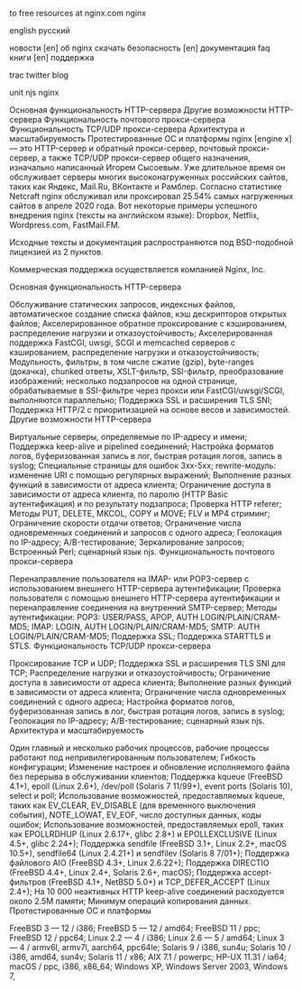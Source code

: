  to free resources at nginx.com
nginx

english
русский

новости [en]
об nginx
скачать
безопасность [en]
документация
faq
книги [en]
поддержка

trac
twitter
blog

unit
njs
nginx

Основная функциональность HTTP-сервера
Другие возможности HTTP-сервера
Функциональность почтового прокси-сервера
Функциональность TCP/UDP прокси-сервера
Архитектура и масштабируемость
Протестированные ОС и платформы
nginx [engine x] — это HTTP-сервер и обратный прокси-сервер, почтовый прокси-сервер, а также TCP/UDP прокси-сервер общего назначения, изначально написанный Игорем Сысоевым. Уже длительное время он обслуживает серверы многих высоконагруженных российских сайтов, таких как Яндекс, Mail.Ru, ВКонтакте и Рамблер. Согласно статистике Netcraft nginx обслуживал или проксировал 25.54% самых нагруженных сайтов в апреле 2020 года. Вот некоторые примеры успешного внедрения nginx (тексты на английском языке): Dropbox, Netflix, Wordpress.com, FastMail.FM.

Исходные тексты и документация распространяются под BSD-подобной лицензией из 2 пунктов.

Коммерческая поддержка осуществляется компанией Nginx, Inc.

Основная функциональность HTTP-сервера

Обслуживание статических запросов, индексных файлов, автоматическое создание списка файлов, кэш дескрипторов открытых файлов;
Акселерированное обратное проксирование с кэшированием, распределение нагрузки и отказоустойчивость;
Акселерированная поддержка FastCGI, uwsgi, SCGI и memcached серверов с кэшированием, распределение нагрузки и отказоустойчивость;
Модульность, фильтры, в том числе сжатие (gzip), byte-ranges (докачка), chunked ответы, XSLT-фильтр, SSI-фильтр, преобразование изображений; несколько подзапросов на одной странице, обрабатываемые в SSI-фильтре через прокси или FastCGI/uwsgi/SCGI, выполняются параллельно;
Поддержка SSL и расширения TLS SNI;
Поддержка HTTP/2 с приоритизацией на основе весов и зависимостей.
Другие возможности HTTP-сервера

Виртуальные серверы, определяемые по IP-адресу и имени;
Поддержка keep-alive и pipelined соединений;
Настройка форматов логов, буферизованная запись в лог, быстрая ротация логов, запись в syslog;
Специальные страницы для ошибок 3xx-5xx;
rewrite-модуль: изменение URI с помощью регулярных выражений;
Выполнение разных функций в зависимости от адреса клиента;
Ограничение доступа в зависимости от адреса клиента, по паролю (HTTP Basic аутентификация) и по результату подзапроса;
Проверка HTTP referer;
Методы PUT, DELETE, MKCOL, COPY и MOVE;
FLV и MP4 стриминг;
Ограничение скорости отдачи ответов;
Ограничение числа одновременных соединений и запросов с одного адреса;
Геолокация по IP-адресу;
A/B-тестирование;
Зеркалирование запросов;
Встроенный Perl;
сценарный язык njs.
Функциональность почтового прокси-сервера

Перенаправление пользователя на IMAP- или POP3-сервер с использованием внешнего HTTP-сервера аутентификации;
Проверка пользователя с помощью внешнего HTTP-сервера аутентификации и перенаправление соединения на внутренний SMTP-сервер;
Методы аутентификации:
POP3: USER/PASS, APOP, AUTH LOGIN/PLAIN/CRAM-MD5;
IMAP: LOGIN, AUTH LOGIN/PLAIN/CRAM-MD5;
SMTP: AUTH LOGIN/PLAIN/CRAM-MD5;
Поддержка SSL;
Поддержка STARTTLS и STLS.
Функциональность TCP/UDP прокси-сервера

Проксирование TCP и UDP;
Поддержка SSL и расширения TLS SNI для TCP;
Распределение нагрузки и отказоустойчивость;
Ограничение доступа в зависимости от адреса клиента;
Выполнение разных функций в зависимости от адреса клиента;
Ограничение числа одновременных соединений с одного адреса;
Настройка форматов логов, буферизованная запись в лог, быстрая ротация логов, запись в syslog;
Геолокация по IP-адресу;
A/B-тестирование;
сценарный язык njs.
Архитектура и масштабируемость

Один главный и несколько рабочих процессов, рабочие процессы работают под непривилегированным пользователем;
Гибкость конфигурации;
Изменение настроек и обновление исполняемого файла без перерыва в обслуживании клиентов;
Поддержка kqueue (FreeBSD 4.1+), epoll (Linux 2.6+), /dev/poll (Solaris 7 11/99+), event ports (Solaris 10), select и poll;
Использование возможностей, предоставляемых kqueue, таких как EV_CLEAR, EV_DISABLE (для временного выключения события), NOTE_LOWAT, EV_EOF, число доступных данных, коды ошибок;
Использование возможностей, предоставляемых epoll, таких как EPOLLRDHUP (Linux 2.6.17+, glibc 2.8+) и EPOLLEXCLUSIVE (Linux 4.5+, glibc 2.24+);
Поддержка sendfile (FreeBSD 3.1+, Linux 2.2+, macOS 10.5+), sendfile64 (Linux 2.4.21+) и sendfilev (Solaris 8 7/01+);
Поддержка файлового AIO (FreeBSD 4.3+, Linux 2.6.22+);
Поддержка DIRECTIO (FreeBSD 4.4+, Linux 2.4+, Solaris 2.6+, macOS);
Поддержка accept-фильтров (FreeBSD 4.1+, NetBSD 5.0+) и TCP_DEFER_ACCEPT (Linux 2.4+);
На 10 000 неактивных HTTP keep-alive соединений расходуется около 2.5M памяти;
Минимум операций копирования данных.
Протестированные ОС и платформы

FreeBSD 3 — 12 / i386; FreeBSD 5 — 12 / amd64; FreeBSD 11 / ppc; FreeBSD 12 / ppc64;
Linux 2.2 — 4 / i386; Linux 2.6 — 5 / amd64; Linux 3 — 4 / armv6l, armv7l, aarch64, ppc64le;
Solaris 9 / i386, sun4u; Solaris 10 / i386, amd64, sun4v; Solaris 11 / x86;
AIX 7.1 / powerpc;
HP-UX 11.31 / ia64;
macOS / ppc, i386, x86_64;
Windows XP, Windows Server 2003, Windows 7,

